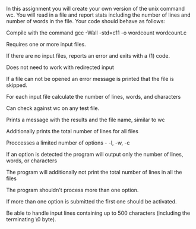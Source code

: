 In this assignment you will create your own version of the unix command wc. You will read in a file and report stats including the number of lines and number of words in the file. Your code should behave as follows:

Compile with the command gcc -Wall -std=c11 -o wordcount wordcount.c

Requires one or more input files.

If there are no input files, reports an error and exits with a (1) code.

Does not need to work with redirected input

If a file can not be opened an error message is printed that the file is skipped.

For each input file calculate the number of lines, words, and characters

Can check against wc on any test file.

Prints a message with the results and the file name, similar to wc

Additionally prints the total number of lines for all files

Proccesses a limited number of options - -l, -w, -c

If an option is detected the program will output only the number of lines, words, or characters

The program will additionally not print the total number of lines in all the files

The program shouldn't process more than one option.

If more than one option is submitted the first one should be activated.

Be able to handle input lines containing up to 500 characters (including the terminating \0 byte).
